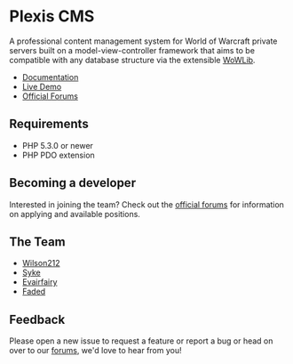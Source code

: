 Plexis CMS
==========

A professional content management system for World of Warcraft private servers built on a model-view-controller framework that aims to be compatible with any database structure via the extensible [WoWLib](https://github.com/Plexis/Wowlib).

* [Documentation](http://plexis.github.com/Plexis/)
* [Live Demo](http://plexis.tk/demo/)
* [Official Forums](http://plexis.tk/forum/)

Requirements
------------

* PHP 5.3.0 or newer
* PHP PDO extension

Becoming a developer
--------------------

Interested in joining the team? Check out the [official forums](http://plexis.tk/forum/) for information on applying and available positions.

The Team
--------

* [Wilson212](https://github.com/wilson212)
* [Syke](https://github.com/Syke94)
* [Evairfairy](https://github.com/Evairfairy)
* [Faded](https://github.com/Faded)

Feedback
--------

Please open a new issue to request a feature or report a bug or head on over to our [forums](http://plexis.tk/forum/), we'd love to hear from you!